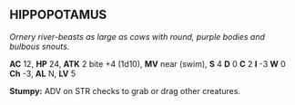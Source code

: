 ## HIPPOPOTAMUS

_Ornery river-beasts as large as cows with round, purple bodies and bulbous snouts._

**AC** 12, **HP** 24, **ATK** 2 bite +4 (1d10), **MV** near (swim), **S** 4 **D** 0 **C** 2 **I** -3 **W** 0 **Ch** -3, **AL** N, **LV** 5

**Stumpy:** ADV on STR checks to grab or drag other creatures.

